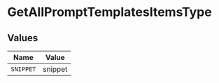 # GetAllPromptTemplatesItemsType


## Values

| Name      | Value     |
| --------- | --------- |
| `SNIPPET` | snippet   |